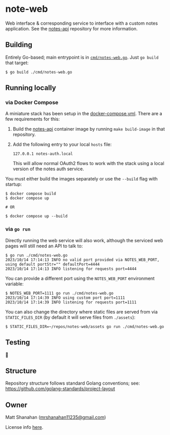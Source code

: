 # note-web

Web interface & corresponding service to interface with a custom notes application. See the [notes-api](https://github.com/mrshanahan/notes-api) repository for more information.

## Building

Entirely Go-based; main entrypoint is in [`cmd/notes-web.go`](./cmd/notes-web.go). Just `go build` that target:

    $ go build ./cmd/notes-web.go

## Running locally

### via Docker Compose

A miniature stack has been setup in the [docker-compose.yml](./docker-compose.yml). There are a few requirements for this:

1. Build the [notes-api](https://github.com/mrshanahan/notes-api) container image by running `make build-image` in that repository.
2. Add the following entry to your local `hosts` file:

       127.0.0.1 notes-auth.local

   This will allow normal OAuth2 flows to work with the stack using a local version of the notes auth service.

You must either build the images separately or use the `--build` flag with startup:

    $ docker compose build
    $ docker compose up

    # OR

    $ docker compose up --build

### via `go run`

Directly running the web service will also work, although the serviced web pages will still need an API to talk to:

    $ go run ./cmd/notes-web.go
    2023/10/14 17:14:13 INFO no valid port provided via NOTES_WEB_PORT, using default portStr="" defaultPort=4444
    2023/10/14 17:14:13 INFO listening for requests port=4444

You can provide a different port using the `NOTES_WEB_PORT` environment variable:

    $ NOTES_WEB_PORT=1111 go run ./cmd/notes-web.go 
    2023/10/14 17:14:39 INFO using custom port port=1111
    2023/10/14 17:14:39 INFO listening for requests port=1111

You can also change the directory where static files are served from via `STATIC_FILES_DIR` (by default it will serve files from `./assets`):

    $ STATIC_FILES_DIR=~/repos/notes-web/assets go run ./cmd/notes-web.go

## Testing

:eyes:

## Structure

Repository structure follows standard Golang conventions; see: https://github.com/golang-standards/project-layout

## Owner

Matt Shanahan (mrshanahan11235@gmail.com)

License info [here](./LICENSE).

